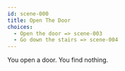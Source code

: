 ```yaml
---
id: scene-000
title: Open The Door
choices:
  - Open the door => scene-003
  - Go down the stairs => scene-004
---
```


You open a door. You find nothing.

